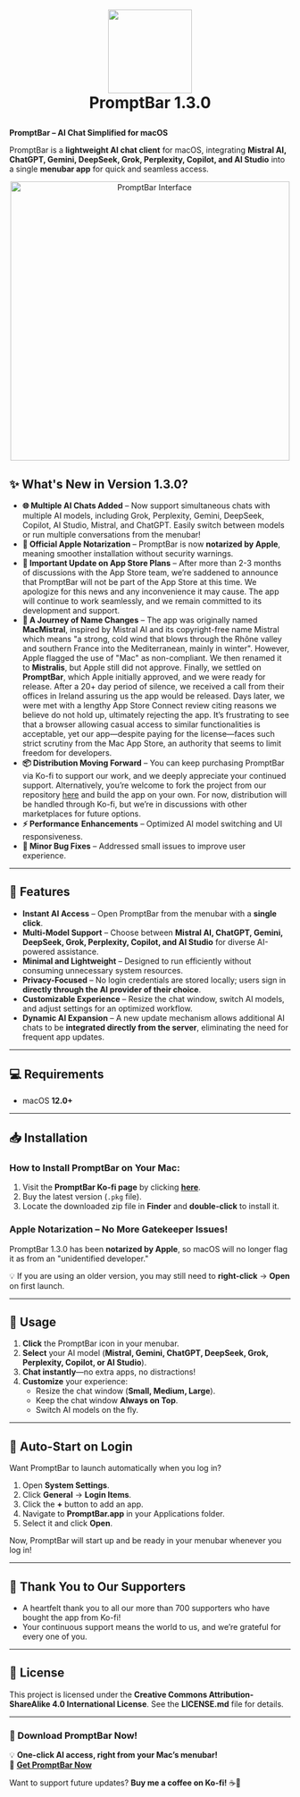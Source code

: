 # <p align="center"> <img src="https://github.com/peterdsp/PromptBar/blob/7f8a906a4cde518d8ab00868d7aeba51a2528570/Mistralis/Mistralis/Assets.xcassets/AppIcon.appiconset/icon_512x512%402x.png" width="150" height="150" /> <br> PromptBar 1.3.0 </p>

**PromptBar – AI Chat Simplified for macOS**

PromptBar is a **lightweight AI chat client** for macOS, integrating **Mistral AI, ChatGPT, Gemini, DeepSeek, Grok, Perplexity, Copilot, and AI Studio** into a single **menubar app** for quick and seamless access.

<p align="center"> <img src="https://github.com/user-attachments/assets/7c717514-b1e8-461c-8329-6743218682e8" width="500" alt="PromptBar Interface"> </p>

## ✨ What's New in Version 1.3.0?

- **🌐 Multiple AI Chats Added** – Now support simultaneous chats with multiple AI models, including Grok, Perplexity, Gemini, DeepSeek, Copilot, AI Studio, Mistral, and ChatGPT. Easily switch between models or run multiple conversations from the menubar!  
- **🚀 Official Apple Notarization** – PromptBar is now **notarized by Apple**, meaning smoother installation without security warnings.  
- **📢 Important Update on App Store Plans** – After more than 2-3 months of discussions with the App Store team, we’re saddened to announce that PromptBar will not be part of the App Store at this time. We apologize for this news and any inconvenience it may cause. The app will continue to work seamlessly, and we remain committed to its development and support.  
- **📛 A Journey of Name Changes** – The app was originally named **MacMistral**, inspired by Mistral AI and its copyright-free name Mistral which means "a strong, cold wind that blows through the Rhône valley and southern France into the Mediterranean, mainly in winter". However, Apple flagged the use of "Mac" as non-compliant. We then renamed it to **Mistralis**, but Apple still did not approve. Finally, we settled on **PromptBar**, which Apple initially approved, and we were ready for release. After a 20+ day period of silence, we received a call from their offices in Ireland assuring us the app would be released. Days later, we were met with a lengthy App Store Connect review citing reasons we believe do not hold up, ultimately rejecting the app. It’s frustrating to see that a browser allowing casual access to similar functionalities is acceptable, yet our app—despite paying for the license—faces such strict scrutiny from the Mac App Store, an authority that seems to limit freedom for developers.  
- **📦 Distribution Moving Forward** – You can keep purchasing PromptBar via Ko-fi to support our work, and we deeply appreciate your continued support. Alternatively, you’re welcome to fork the project from our repository [here](https://github.com/peterdsp/MacMistral) and build the app on your own. For now, distribution will be handled through Ko-fi, but we’re in discussions with other marketplaces for future options.  
- **⚡ Performance Enhancements** – Optimized AI model switching and UI responsiveness.  
- **🔧 Minor Bug Fixes** – Addressed small issues to improve user experience.  

---

## 📌 Features

- **Instant AI Access** – Open PromptBar from the menubar with a **single click**.
- **Multi-Model Support** – Choose between **Mistral AI, ChatGPT, Gemini, DeepSeek, Grok, Perplexity, Copilot, and AI Studio** for diverse AI-powered assistance.
- **Minimal and Lightweight** – Designed to run efficiently without consuming unnecessary system resources.
- **Privacy-Focused** – No login credentials are stored locally; users sign in **directly through the AI provider of their choice**.
- **Customizable Experience** – Resize the chat window, switch AI models, and adjust settings for an optimized workflow.
- **Dynamic AI Expansion** – A new update mechanism allows additional AI chats to be **integrated directly from the server**, eliminating the need for frequent app updates.

---

## 💻 Requirements

- macOS **12.0+**

---

## 📥 Installation

### **How to Install PromptBar on Your Mac:**
1. Visit the **PromptBar Ko-fi page** by clicking [**here**](https://ko-fi.com/s/b1ef047a6f).  
2. Buy the latest version (`.pkg` file).  
3. Locate the downloaded zip file in **Finder** and **double-click** to install it.

### **Apple Notarization – No More Gatekeeper Issues!**  
PromptBar 1.3.0 has been **notarized by Apple**, so macOS will no longer flag it as from an "unidentified developer."  

💡 If you are using an older version, you may still need to **right-click** → **Open** on first launch.

---

## 🔧 Usage

1. **Click** the PromptBar icon in your menubar.  
2. **Select** your AI model (**Mistral, Gemini, ChatGPT, DeepSeek, Grok, Perplexity, Copilot, or AI Studio**).  
3. **Chat instantly**—no extra apps, no distractions!  
4. **Customize** your experience:
   - Resize the chat window (**Small, Medium, Large**).
   - Keep the chat window **Always on Top**.
   - Switch AI models on the fly.

---

## 🔄 Auto-Start on Login

Want PromptBar to launch automatically when you log in?

1. Open **System Settings**.  
2. Click **General** → **Login Items**.  
3. Click the **+** button to add an app.  
4. Navigate to **PromptBar.app** in your Applications folder.  
5. Select it and click **Open**.

Now, PromptBar will start up and be ready in your menubar whenever you log in!

---

## 🙌 Thank You to Our Supporters  
- A heartfelt thank you to all our more than 700 supporters who have bought the app from Ko-fi!  
- Your continuous support means the world to us, and we’re grateful for every one of you.  

---

## 📜 License

This project is licensed under the **Creative Commons Attribution-ShareAlike 4.0 International License**. See the **LICENSE.md** file for details.

---

### 🚀 Download PromptBar Now!

💡 **One-click AI access, right from your Mac’s menubar!**  
🔗 **[Get PromptBar Now](https://ko-fi.com/s/b1ef047a6f)**  

Want to support future updates? **Buy me a coffee on Ko-fi!** ☕💙
